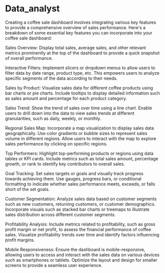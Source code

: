 # Data_analyst
Creating a coffee sale dashboard involves integrating various key features to provide a comprehensive overview of sales performance. Here's a breakdown of some essential key features you can incorporate into your coffee sale dashboard:

Sales Overview:
Display total sales, average sales, and other relevant metrics prominently at the top of the dashboard to provide a quick snapshot of overall performance.

Interactive Filters:
Implement slicers or dropdown menus to allow users to filter data by date range, product type, etc. This empowers users to analyze specific segments of the data 
according to their needs.

Sales by Product:
Visualize sales data for different coffee products using bar charts or pie charts. Include tooltips to display detailed information such as sales amount and percentage for each product category.

Sales Trend:
Show the trend of sales over time using a line chart. Enable users to drill down into the data to view sales trends at different granularities, such as daily, weekly, or monthly.

Regional Sales Map:
Incorporate a map visualization to display sales data geographically. Use color gradients or bubble sizes to represent sales volume in different regions. Allow users to interact with the map to explore sales performance by clicking on specific regions.

Top Performers:
Highlight top-performing products or regions using data tables or KPI cards. Include metrics such as total sales amount, percentage growth, or rank to identify key 
contributors to overall sales.

Goal Tracking:
Set sales targets or goals and visually track progress towards achieving them. Use gauges, progress bars, or conditional formatting to indicate whether sales performance meets, exceeds, or falls short of the set goals.

Customer Segmentation:
Analyze sales data based on customer segments such as new customers, returning customers, or customer demographics. Incorporate visuals such as stacked bar charts or treemaps to illustrate sales distribution across different customer segments.

Profitability Analysis:
Include metrics related to profitability, such as gross profit margin or net profit, to assess the financial performance of coffee sales. Visualize profitability trends over time and identify factors influencing profit margins.

Mobile Responsiveness:
Ensure the dashboard is mobile-responsive, allowing users to access and interact with the sales data on various devices such as smartphones or tablets. Optimize the layout and design for smaller screens to provide a seamless user experience.
